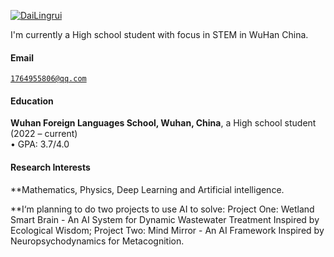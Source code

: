 [![DaiLingrui](https://img.shields.io/badge/DaiLingrui-github-blue?logo=github)](https://github.com/DaiLingrui)

I'm currently a High school student with focus in STEM in WuHan China.

#### Email  
<code>1764955806@qq.com</code>  


#### Education  
**Wuhan Foreign Languages School, Wuhan, China**, a High school student (2022 – current)  
• GPA: 3.7/4.0  

#### Research Interests  
**Mathematics, Physics, Deep Learning and Artificial intelligence.  

**I‘m planning to do two projects to use AI to solve: Project One: Wetland Smart Brain - An AI System for Dynamic Wastewater Treatment Inspired by Ecological Wisdom; Project Two: Mind Mirror - An AI Framework Inspired by Neuropsychodynamics for Metacognition.  

